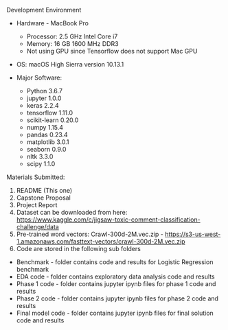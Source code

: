 
Development Environment
* Hardware - MacBook Pro 
  * Processor: 2.5 GHz Intel Core i7
  * Memory: 16 GB 1600 MHz DDR3
  * Not using GPU since Tensorflow does not support Mac GPU
  
* OS: macOS High Sierra version 10.13.1

* Major Software:
  * Python 3.6.7
  * jupyter 1.0.0
  * keras 2.2.4
  * tensorflow 1.11.0
  * scikit-learn 0.20.0
  * numpy 1.15.4
  * pandas 0.23.4
  * matplotlib 3.0.1
  * seaborn 0.9.0
  * nltk 3.3.0
  * scipy 1.1.0
  
Materials Submitted:
1. README (This one)
2. Capstone Proposal
3. Project Report
4. Dataset can be downloaded from here: https://www.kaggle.com/c/jigsaw-toxic-comment-classification-challenge/data
5. Pre-trained word vectors: Crawl-300d-2M.vec.zip - https://s3-us-west-1.amazonaws.com/fasttext-vectors/crawl-300d-2M.vec.zip
6. Code are stored in the following sub folders
  * Benchmark - folder contains code and results for Logistic Regression benchmark
  * EDA code - folder contains exploratory data analysis code and results
  * Phase 1 code - folder contains jupyter ipynb files for phase 1 code and results
  * Phase 2 code - folder contains jupyter ipynb files for phase 2 code and results
  * Final model code - folder contains jupyter ipynb files for final solution code and results
